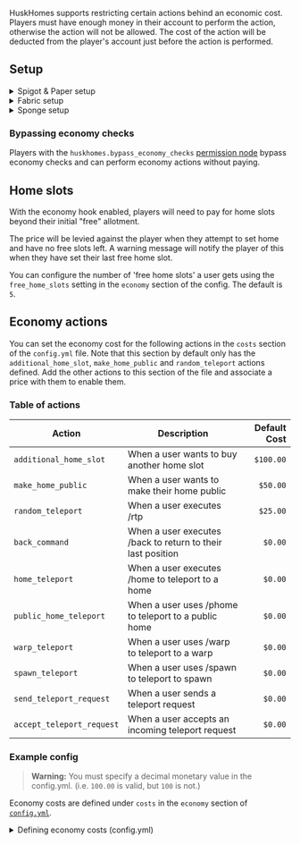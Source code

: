 HuskHomes supports restricting certain actions behind an economic cost. Players must have enough money in their account to perform the action, otherwise the action will not be allowed. The cost of the action will be deducted from the player's account just before the action is performed.

## Setup
<details>
<summary>Spigot & Paper setup</summary>

> **Applies to:** Spigot, Paper

To enable the Economy Hook on a Spigot/Paper server, install both [Vault](https://www.spigotmc.org/resources/vault.34315/) and a compatible economy plugin. Then, set `enabled` to `true` under the `economy` section of [`config.yml`](config-files).
</details>

<details>
<summary>Fabric setup</summary>

> **Applies to:** Fabric

To enable the Economy Hook on a Fabric server, the [Impactor Economy](https://modrinth.com/mod/impactor) mod must be installed to provide an API for plugins to perform economy operations. Then, set `enabled` to `true` under the `economy` section of [`config.yml`](config-files).
</details>

<details>
<summary>Sponge setup</summary>

> **Applies to:** Sponge

To enable the Economy Hook on a Sponge server, you require a mod installed for managing player economy accounts through the Sponge economy API. Then, set `enabled` to `true` under the `economy` section of [`config.yml`](config-files).
</details>

### Bypassing economy checks
Players with the `huskhomes.bypass_economy_checks` [permission node](commands) bypass economy checks and can perform economy actions without paying.

## Home slots
With the economy hook enabled, players will need to pay for home slots beyond their initial "free" allotment.

The price will be levied against the player when they attempt to set home and have no free slots left. A warning message will notify the player of this when they have set their last free home slot.

You can configure the number of 'free home slots' a user gets using the `free_home_slots` setting in the `economy` section of the config. The default is `5`.

## Economy actions
You can set the economy cost for the following actions in the `costs` section of the `config.yml` file. Note that this section by default only has the `additional_home_slot`, `make_home_public` and `random_teleport` actions defined. Add the other actions to this section of the file and associate a price with them to enable them.

### Table of actions
| Action                    | Description                                                 | Default Cost |
|---------------------------|-------------------------------------------------------------|-------------:|
| `additional_home_slot`    | When a user wants to buy another home slot                  |    `$100.00` |
| `make_home_public`        | When a user wants to make their home public                 |     `$50.00` |
| `random_teleport`         | When a user executes /rtp                                   |     `$25.00` |
| `back_command`            | When a user executes /back to return to their last position |      `$0.00` |
| `home_teleport`           | When a user executes /home to teleport to a home            |      `$0.00` |
| `public_home_teleport`    | When a user uses /phome to teleport to a public home        |      `$0.00` |
| `warp_teleport`           | When a user uses /warp to teleport to a warp                |      `$0.00` |
| `spawn_teleport`          | When a user uses /spawn to teleport to spawn                |      `$0.00` |
| `send_teleport_request`   | When a user sends a teleport request                        |      `$0.00` |
| `accept_teleport_request` | When a user accepts an incoming teleport request            |      `$0.00` |


### Example config
> **Warning:** You must specify a decimal monetary value in the config.yml. (i.e. `100.00` is valid, but `100` is not.)

Economy costs are defined under `costs` in the `economy` section of [`config.yml`](config-files).

<details>
<summary>Defining economy costs (config.yml)</summary>

```yaml
economy:
  # Enable economy plugin integration (requires Vault)
  enabled: true
  # Charge money for perform certain actions. Docs: https://william278.net/docs/huskhomes/economy-hook/
  costs:
    additional_home_slot: 100.0
    make_home_public: 50.0
    random_teleport: 25.0
    back_command: 0.0
    home_teleport: 0.0
    public_home_teleport: 0.0
    warp_teleport: 0.0
    spawn_teleport: 0.0
    send_teleport_request: 0.0
    accept_teleport_request: 0.0
```
</details>
